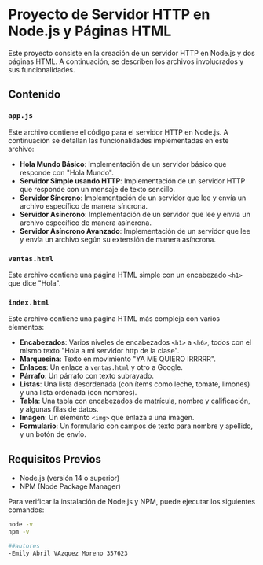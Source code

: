 # Proyecto de Servidor HTTP en Node.js y Páginas HTML

Este proyecto consiste en la creación de un servidor HTTP en Node.js y dos páginas HTML. A continuación, se describen los archivos involucrados y sus funcionalidades.

## Contenido

### `app.js`
Este archivo contiene el código para el servidor HTTP en Node.js. A continuación se detallan las funcionalidades implementadas en este archivo:

- **Hola Mundo Básico**: Implementación de un servidor básico que responde con "Hola Mundo".
- **Servidor Simple usando HTTP**: Implementación de un servidor HTTP que responde con un mensaje de texto sencillo.
- **Servidor Síncrono**: Implementación de un servidor que lee y envía un archivo específico de manera síncrona.
- **Servidor Asíncrono**: Implementación de un servidor que lee y envía un archivo específico de manera asíncrona.
- **Servidor Asíncrono Avanzado**: Implementación de un servidor que lee y envía un archivo según su extensión de manera asíncrona.

### `ventas.html`
Este archivo contiene una página HTML simple con un encabezado `<h1>` que dice "Hola".

### `index.html`
Este archivo contiene una página HTML más compleja con varios elementos:

- **Encabezados**: Varios niveles de encabezados `<h1>` a `<h6>`, todos con el mismo texto "Hola a mi servidor http de la clase".
- **Marquesina**: Texto en movimiento "YA ME QUIERO IRRRRR".
- **Enlaces**: Un enlace a `ventas.html` y otro a Google.
- **Párrafo**: Un párrafo con texto subrayado.
- **Listas**: Una lista desordenada (con ítems como leche, tomate, limones) y una lista ordenada (con nombres).
- **Tabla**: Una tabla con encabezados de matrícula, nombre y calificación, y algunas filas de datos.
- **Imagen**: Un elemento `<img>` que enlaza a una imagen.
- **Formulario**: Un formulario con campos de texto para nombre y apellido, y un botón de envío.

## Requisitos Previos

- Node.js (versión 14 o superior)
- NPM (Node Package Manager)

Para verificar la instalación de Node.js y NPM, puede ejecutar los siguientes comandos:

```bash
node -v
npm -v

##autores
-Emily Abril VAzquez Moreno 357623
